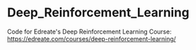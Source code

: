 # Deep_Reinforcement_Learning
Code for Edreate's Deep Reinforcement Learning Course: https://edreate.com/courses/deep-reinforcement-learning/

